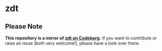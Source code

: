 # zdt

## Please Note

**This repository is a mirror of [zdt on Codeberg](https://codeberg.org/FObersteiner/zdt).** If you want to contribute or raise an issue (both very welcome!), please have a look over there.
